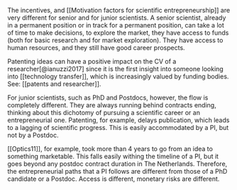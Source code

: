 The incentives, and [[Motivation factors for scientific entrepreneurship]] are very different for senior and for junior scientists. A senior scientist, already in a permanent position or in track for a permanent position, can take a lot of time to make decisions, to explore the market, they have access to funds (both for basic research and for market exploration). They have access to human resources, and they still have good career prospects. 

Patenting ideas can have a positive impact on the CV of a researcher[@ianuzzi2017] since it is the first insight into someone looking into [[technology transfer]], which is increasingly valued by funding bodies. See: [[patents and researcher]]. 

For junior scientists, such as PhD and Postdocs, however, the flow is completely different. They are always running behind contracts ending, thinking about this dichotomy of pursuing a scientific career or an entrepreneurial one. Patenting, for example, delays publication, which leads to a lagging of scientific progress. This is easily accommodated by a PI, but not by a Postdoc. 

[[Optics11]], for example, took more than 4 years to go from an idea to something marketable. This falls easily withing the timeline of a PI, but it goes beyond any postdoc contract duration in The Netherlands. Therefore, the entrepreneurial paths that a PI follows are different from those of a PhD candidate or a Postdoc. Access is different, monetary risks are different. 